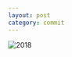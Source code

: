```yaml
---
layout: post
category: commit
---
```


![2018](https://khjzzm.github.io/assets/image/wakatime/2018.png)